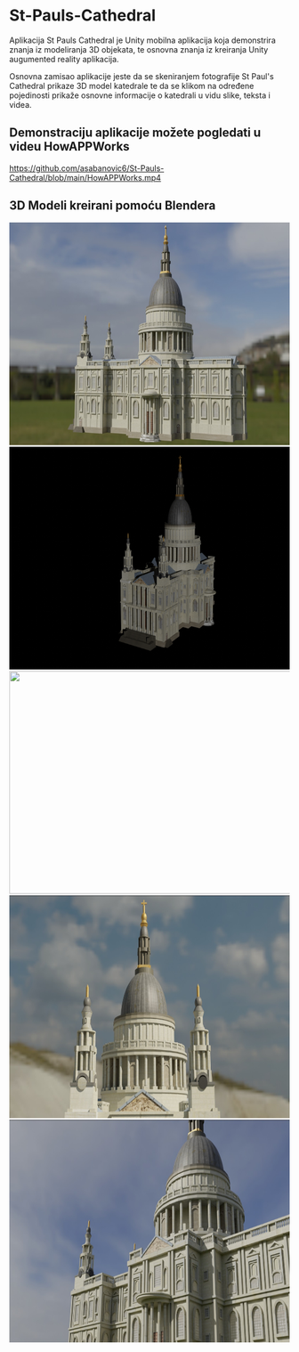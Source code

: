 # St-Pauls-Cathedral

Aplikacija St Pauls Cathedral je Unity mobilna aplikacija koja demonstrira znanja iz modeliranja 3D objekata, te osnovna znanja iz kreiranja Unity augumented reality aplikacija.

Osnovna zamisao aplikacije jeste da se skeniranjem fotografije St Paul's Cathedral prikaze 3D model katedrale te da se klikom na određene pojedinosti prikaže osnovne informacije o katedrali u vidu slike, teksta i videa. 

## Demonstraciju aplikacije možete pogledati u videu  HowAPPWorks 

https://github.com/asabanovic6/St-Pauls-Cathedral/blob/main/HowAPPWorks.mp4


## 3D Modeli kreirani pomoću Blendera

<img src="https://github.com/asabanovic6/St-Pauls-Cathedral/blob/main/Renderi/render4.jpg" width="600" height="400">

<img src="https://github.com/asabanovic6/St-Pauls-Cathedral/blob/main/Renderi/render2.png" width="600" height="400">

<img src="https://github.com/asabanovic6/St-Pauls-Cathedral/blob/main/Renderi/render1.png" width="600" height="400">

<img src="https://github.com/asabanovic6/St-Pauls-Cathedral/blob/main/Renderi/render5.jpg" width="600" height="400">

<img src="https://github.com/asabanovic6/St-Pauls-Cathedral/blob/main/Renderi/render3.jpg" width="600" height="400">


